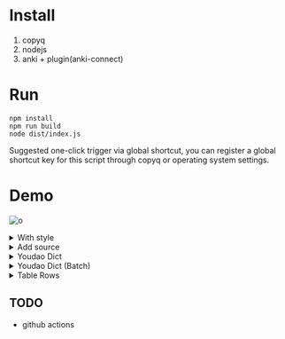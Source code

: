 # Install
1. copyq
2. nodejs
3. anki + plugin(anki-connect)

# Run
```
npm install
npm run build
node dist/index.js
```

Suggested one-click trigger via global shortcut, you can register a global shortcut key for this script through copyq or operating system settings.

# Demo
![o](https://github.com/nanhualyq/copyq-to-anki/assets/6212850/a90833a7-6045-4087-ab56-21fc8cdd1d69)


<details>
  <summary>With style</summary>
  
  ![o](https://github.com/nanhualyq/copyq-to-anki/assets/6212850/afb16f5a-79e0-4728-84e6-e276189f1d00)
</details>

<details>
  <summary>Add source</summary>
  
![o](https://github.com/nanhualyq/copyq-to-anki/assets/6212850/d63d89bb-5033-4b2f-ba1e-1d62f9391c91)
</details>

<details>
  <summary>Youdao Dict</summary>
  
![o](https://github.com/nanhualyq/copyq-to-anki/assets/6212850/1264c06f-68f8-4c45-bde6-08272a16764a)
</details>

<details>
  <summary>Youdao Dict (Batch) </summary>
  
![o](https://github.com/nanhualyq/copyq-to-anki/assets/6212850/35c79ace-9c39-445c-aa26-fb87c88eadb6)
</details>

<details>
  <summary>Table Rows </summary>
  
![o](https://github.com/nanhualyq/copyq-to-anki/assets/6212850/94233280-8c06-4f9f-beb7-58c4331a5674)
</details>

## TODO
- github actions